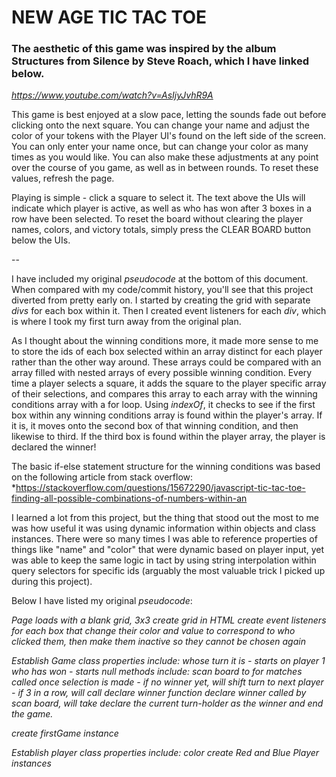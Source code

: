 # NEW AGE TIC TAC TOE

### The aesthetic of this game was inspired by the album Structures from Silence by Steve Roach, which I have linked below.
*https://www.youtube.com/watch?v=AsIjyJvhR9A*

This game is best enjoyed at a slow pace, letting the sounds fade out before clicking onto the next square. You can change your name and adjust the color of your tokens with the Player UI's found on the left side of the screen.  You can only enter your name once, but can change your color as many times as you would like. You can also make these adjustments at any point over the course of you game, as well as in between rounds. To reset these values, refresh the page.

Playing is simple - click a square to select it. The text above the UIs will indicate which player is active, as well as who has won after 3 boxes in a row have been selected. To reset the board without clearing the player names, colors, and victory totals, simply press the CLEAR BOARD button below the UIs.

--

I have included my original *pseudocode* at the bottom of this document. When compared with my code/commit history, you'll see that this project diverted from pretty early on. I started by creating the grid with separate *divs* for each box within it. Then I created event listeners for each *div*, which is where I took my first turn away from the original plan.

As I thought about the winning conditions more, it made more sense to me to store the ids of each box selected within an array distinct for each player rather than the other way around. These arrays could be compared with an array filled with nested arrays of every possible winning condition. Every time a player selects a square, it adds the square to the player specific array of their selections, and compares this array to each array with the winning conditions array with a for loop. Using *indexOf*, it checks to see if the first box within any winning conditions array is found within the player's array. If it is, it moves onto the second box of that winning condition, and then likewise to third. If the third box is found within the player array, the player is declared the winner!

The basic if-else statement structure for the winning conditions was based on the following article from stack overflow:
*https://stackoverflow.com/questions/15672290/javascript-tic-tac-toe-finding-all-possible-combinations-of-numbers-within-an

I learned a lot from this project, but the thing that stood out the most to me was how useful it was using dynamic information within objects and class instances. There were so many times I was able to reference properties of things like "name" and "color" that were dynamic based on player input, yet was able to keep the same logic in tact by using string interpolation within query selectors for specific ids (arguably the most valuable trick I picked up during this project).

Below I have listed my original *pseudocode*:


*Page loads with a blank grid, 3x3
create grid in HTML
create event listeners for each box that change their color
and value to correspond to who clicked them, then make them
inactive so they cannot be chosen again*


*Establish Game class
properties include:
whose turn it is - starts on player 1
who has won - starts null
methods include:
scan board to for matches
called once selection is made - if no winner yet, will
shift turn to next player - if 3 in a row, will call
declare winner function
declare winner
called by scan board, will take declare the current turn-holder
as the winner and end the game.*

*create firstGame instance*

*Establish player class
properties include:
color
create Red and Blue Player instances*